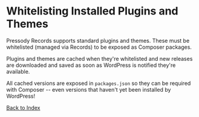 # Whitelisting Installed Plugins and Themes

Pressody Records supports standard plugins and themes. These must be whitelisted (managed via Records) to be exposed as Composer packages.

Plugins and themes are cached when they're whitelisted and new releases are downloaded and saved as soon as WordPress is notified they're available.

All cached versions are exposed in `packages.json` so they can be required with Composer -- even versions that haven't yet been installed by WordPress!

[Back to Index](index.md)
